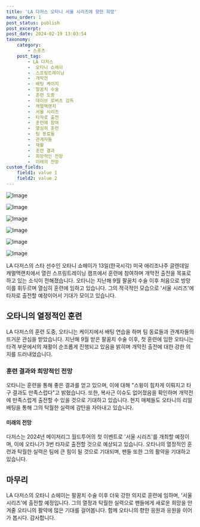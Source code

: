 ```yaml
---
title: 'LA 다저스 오타니 서울 시리즈에 향한 희망'
menu_order: 1
post_status: publish
post_excerpt: 
post_date: 2024-02-19 13:03:54
taxonomy:
    category:
        - 스포츠
    post_tag:
        - LA 다저스
        -  오타니 쇼헤이
        -  스프링트레이닝
        -  개막전
        -  배팅 케이지
        -  팔꿈치 수술
        -  훈련 도중
        -  데이브 로버츠 감독
        -  캐멀백랜치
        -  서울 시리즈
        -  타자로 출전
        -  훈련에 참여
        -  열심히 훈련
        -  팀 동료들
        -  관계자들
        -  재활
        -  훈련 결과
        -  희망적인 전망
        -  미래의 전망
custom_fields:
    field1: value 1
    field2: value 2
---
```


![Image](https://imgnews.pstatic.net/image/076/2024/02/13/2024021301000810900106736_20240213123603802.jpg?type=w647)

![Image](https://imgnews.pstatic.net/image/076/2024/02/13/2024021301000810900106735_20240213123603806.jpg?type=w647)

![Image](https://imgnews.pstatic.net/image/076/2024/02/13/2024021301000810900106733_20240213123603812.jpg?type=w647)

![Image](https://imgnews.pstatic.net/image/076/2024/02/13/2024021301000810900106732_20240213123603817.jpg?type=w647)

![Image](https://imgnews.pstatic.net/image/076/2024/02/13/2024021301000810900106731_20240213123603826.jpg?type=w647)

![Image](https://imgnews.pstatic.net/image/076/2024/02/13/2024021301000810900106734_20240213123603832.jpg?type=w647)

LA 다저스의 스타 선수인 오타니 쇼헤이가 13일(한국시각) 미국 애리조나주 글렌데일 캐멀맥랜치에서 열린 스프링트레이닝 캠프에서 훈련에 참여하며 개막전 출전을 목표로 하고 있는 소식이 전해졌습니다. 오타니는 지난해 9월 팔꿈치 수술 이후 처음으로 방망이를 휘두르며 열심히 훈련에 임하고 있습니다. 그의 적극적인 모습으로 '서울 시리즈'에 타자로 출전할 예정이어서 기대가 모이고 있습니다.
## 오타니의 열정적인 훈련
LA 다저스의 훈련 도중, 오타니는 케이지에서 배팅 연습을 하며 팀 동료들과 관계자들의 뜨거운 관심을 받았습니다. 지난해 9월 받은 팔꿈치 수술 이후, 첫 훈련에 임한 오타니는 타격 부문에서의 재활이 순조롭게 진행되고 있음을 밝히며 개막전 출전에 대한 강한 의지를 드러내었습니다.
### 훈련 결과와 희망적인 전망
오타니는 훈련을 통해 좋은 결과를 얻고 있으며, 이에 대해 "스윙이 힘차게 이뤄지고 타구 결과도 만족스럽다"고 밝혔습니다. 또한, 복사근 이슈도 없어졌음을 확인하며 개막전에 만족스럽게 출전할 수 있을 것으로 기대하고 있습니다. 현지 매체들도 오타니의 리얼 배팅을 통해 그의 탁월한 실력에 감탄을 자아내고 있습니다.
#### 미래의 전망
다저스는 2024년 메이저리그 월드투어의 첫 이벤트로 '서울 시리즈'를 개최할 예정이며, 이에 오타니가 3번 타자로 출전할 것으로 예상되고 있습니다. 오타니의 열정적인 훈련과 탁월한 실력은 팀에 큰 힘이 될 것으로 기대되며, 팬들 또한 그의 활약을 기대하고 있습니다.
## 마무리
LA 다저스의 오타니 쇼헤이는 팔꿈치 수술 이후 더욱 강한 의지로 훈련에 임하며, '서울 시리즈'에 출전할 예정입니다. 그의 열정과 탁월한 실력으로 팬들에게 새로운 희망을 안겨줄 오타니의 활약에 많은 기대를 걸어봅니다. 함께 오타니의 향한 응원과 응원을 이어가 봅시다. 감사합니다.
